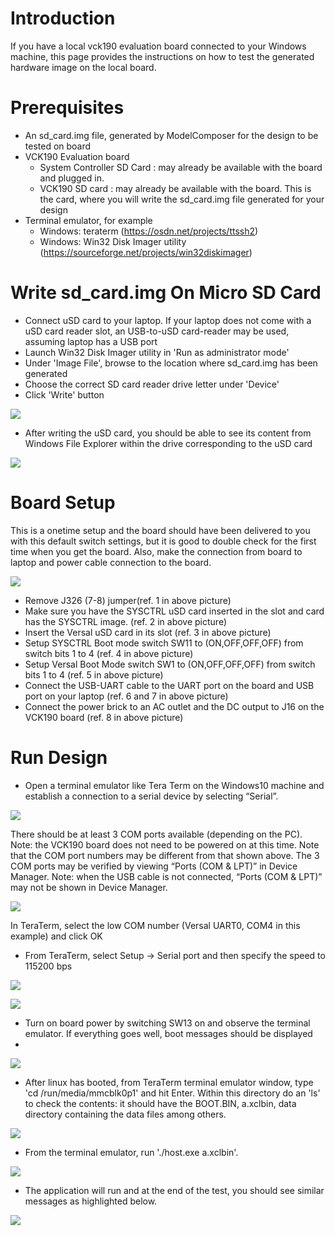 # Introduction
If you have a local vck190 evaluation board connected to your Windows machine, this page provides the instructions on how to test the generated hardware image on the local board. 

# Prerequisites
* An sd_card.img file, generated by ModelComposer for the design to be tested on board
* VCK190 Evaluation board
  * System Controller SD Card : may already be available with the board and plugged in.
  * VCK190 SD card : may already be available with the board. This is the card, where you will write the sd_card.img file generated for your design
* Terminal emulator, for example
  * Windows: teraterm (https://osdn.net/projects/ttssh2)
  * Windows: Win32 Disk Imager utility (https://sourceforge.net/projects/win32diskimager)

# Write sd_card.img On Micro SD Card
* Connect uSD card to your laptop. If your laptop does not come with a uSD card reader slot, an USB-to-uSD card-reader may be used, assuming laptop has a USB port
* Launch Win32 Disk Imager utility in 'Run as administrator mode'
* Under 'Image File', browse to the location where sd_card.img has been generated
* Choose the correct SD card reader drive letter under 'Device'
* Click 'Write' button

![](./images/rob_4.PNG)

* After writing the uSD card, you should be able to see its content from Windows File Explorer within the drive corresponding to the uSD card

![](./images/rob_8.PNG)

# Board Setup
This is a onetime setup and the board should have been delivered to you with this default switch settings, but it is good to double check for the first time when you get the board. Also, make the connection from board to laptop and power cable connection to the board.

![](./images/vck190_board_connections.PNG)

* Remove J326 (7-8) jumper(ref. 1 in above picture)
* Make sure you have the SYSCTRL uSD card inserted in the slot and card has the SYSCTRL image. (ref. 2 in above picture)
* Insert the Versal uSD card in its slot (ref. 3 in above picture)
* Setup SYSCTRL Boot mode switch SW11 to (ON,OFF,OFF,OFF) from switch bits 1 to 4  (ref. 4 in above picture)
* Setup Versal Boot Mode switch SW1 to (ON,OFF,OFF,OFF) from switch bits 1 to 4 (ref. 5 in above picture)
* Connect the USB-UART cable to the UART port on the board and USB port on your laptop (ref. 6 and 7 in above picture)
* Connect the power brick to an AC outlet and the DC output to J16 on the VCK190 board (ref. 8 in above picture)

# Run Design
* Open a terminal emulator like Tera Term on the Windows10 machine and establish a connection to a serial device by selecting “Serial”.

![](./images/rob_9.PNG)

There should be at least 3 COM ports available (depending on the PC). Note: the VCK190 board does not need to be powered on at this time. Note that the COM port numbers may be different from that shown above. The 3 COM ports may be verified by viewing “Ports (COM & LPT)” in Device Manager. Note: when the USB cable is not connected, “Ports (COM & LPT)” may not be shown in Device Manager.

![](./images/rob_10.PNG)

In TeraTerm, select the low COM number (Versal UART0, COM4 in this example) and click OK

* From TeraTerm, select  Setup → Serial port and then specify the speed to 115200 bps

![](./images/rob_11.PNG)

![](./images/rob_12.PNG)

* Turn on board power by switching SW13 on and observe the terminal emulator. If everything goes well, boot messages should be displayed
* 
![](./images/rob_13.PNG)

* After linux has booted, from TeraTerm terminal emulator window, type 'cd /run/media/mmcblk0p1' and hit Enter. Within this directory do an 'ls' to check the contents: it should have the BOOT.BIN, a.xclbin, data directory containing the data files among others.

![](./images/rob_15.PNG)

* From the terminal emulator, run './host.exe a.xclbin'.

![](./images/rob_16.PNG)

* The application will run and at the end of the test, you should see similar messages as highlighted below.

![](./images/rob_17.PNG)
